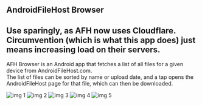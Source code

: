 ## AndroidFileHost Browser

## Use sparingly, as AFH now uses Cloudflare. Circumvention (which is what this app does) just means increasing load on their servers.

AFH Browser is an Android app that fetches a list of all files for a given device from AndroidFileHost.com.  
The list of files can be sorted by name or upload date, and a tap opens the AndroidFileHost page for that file, which can then be downloaded.

![img 1](https://github.com/out386/AndroidFileHost_Browser/raw/master/imgs/img1.png)
![img 2](https://github.com/out386/AndroidFileHost_Browser/raw/master/imgs/img2.png)
![img 3](https://github.com/out386/AndroidFileHost_Browser/raw/master/imgs/img3.png)
![img 4](https://github.com/out386/AndroidFileHost_Browser/raw/master/imgs/img4.png)
![img 5](https://github.com/out386/AndroidFileHost_Browser/raw/master/imgs/img5.png)